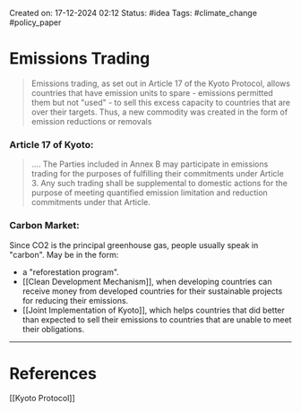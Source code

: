 Created on: 17-12-2024 02:12
Status: #idea
Tags: #climate_change #policy_paper 
# Emissions Trading
> Emissions trading, as set out in Article 17 of the Kyoto Protocol, allows countries that have emission units to spare - emissions permitted them but not "used" - to sell this excess capacity to countries that are over their targets. Thus, a new commodity was created in the form of emission reductions or removals

### Article 17 of Kyoto:
>.... The Parties included in Annex B may participate in emissions trading for the purposes of fulfilling their commitments under Article 3. Any such trading shall be supplemental to domestic actions for the purpose of meeting quantified emission limitation and reduction commitments under that Article.

### Carbon Market:
Since CO2 is the principal greenhouse gas, people usually speak in "carbon". May be in the form:
-  a "reforestation program".
- [[Clean Development Mechanism]], when developing countries can receive money from developed countries for their sustainable projects for reducing their emissions. 
- [[Joint Implementation of Kyoto]], which helps countries that did better than expected to sell their emissions to countries that are unable to meet their obligations.



-----------------
# References
[[Kyoto Protocol]]